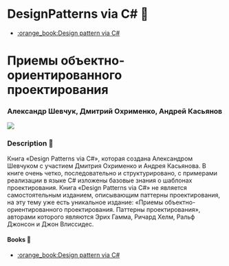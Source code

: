 # DesignPatterns via C# :file_folder:
<ul>
<li><a href="http://sd.blackball.lv/library/Pro_ASP.Net_Core_MVC_(2016).pdf">:orange_book:Design pattern via C#</a>
</ul>
<h1>Приемы объектно-ориентированного проектирования</h1>
<h3>Александр Шевчук, Дмитрий Охрименко, Андрей Касьянов</h3>
<p align="Left"><img src="https://images.springer.com/sgw/books/medium/9781484203972.jpg" ></p>

### Description :pushpin:
Книга «Design Patterns via C#», которая создана Александром Шевчуком с участием Дмитрия Охрименко и Андрея Касьянова. В книге очень четко, последовательно и структурировано, с примерами реализации в языке C# изложены базовые знания о шаблонах проектирования.
Книга «Design Patterns via C#» не является самостоятельным изданием, описывающим паттерны проектирования, на эту тему уже есть уникальное издание: «Приемы объектно-ориентированного проектирования. Паттерны проектирования», авторами которого являются Эрих Гамма, Ричард Хелм, Ральф Джонсон и Джон Влиссидес.



#### Books :file_folder:
<ul>
<li><a href="https://drive.google.com/open?id=0By1MH5wlD0LhLTByR3NUclhKbjQ">:orange_book:Design pattern via C#</a>
</ul>





